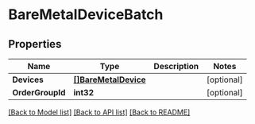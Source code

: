 # BareMetalDeviceBatch

## Properties

Name | Type | Description | Notes
------------ | ------------- | ------------- | -------------
**Devices** | [**[]BareMetalDevice**](BareMetalDevice.md) |  | [optional] 
**OrderGroupId** | **int32** |  | [optional] 

[[Back to Model list]](../README.md#documentation-for-models) [[Back to API list]](../README.md#documentation-for-api-endpoints) [[Back to README]](../README.md)


